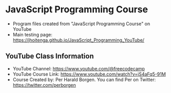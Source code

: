 # JavaScript Programming Course
* Program files created from "JavaScript Programming Course" on YouTube
* Main testing page: https://jhoitenga.github.io/JavaScript_Programming_YouTube/

## YouTube Class Information
* YouTube Channel: https://www.youtube.com/@freecodecamp
* YouTube Course Link: https://www.youtube.com/watch?v=jS4aFq5-91M
* Course Created by: Per Harald Borgen. You can find Per on Twitter: https://twitter.com/perborgen
